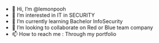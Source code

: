 - 👋 Hi, I’m @lemonpooh
- 👀 I’m interested in IT in SECURITY
- 🌱 I’m currently learning Bachelor InfoSecurity
- 💞️ I’m looking to collaborate on Red or Blue team company
- 📫 How to reach me : Through my portfolio

<!---
lemonpooh/lemonpooh is a ✨ special ✨ repository because its `README.md` (this file) appears on your GitHub profile.
You can click the Preview link to take a look at your changes.
--->
